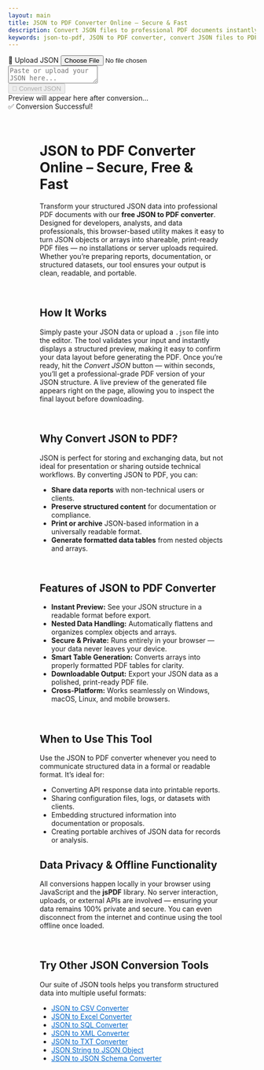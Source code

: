 ```yaml
---
layout: main
title: JSON to PDF Converter Online – Secure & Fast
description: Convert JSON files to professional PDF documents instantly. Our free, browser-based tool creates clean, shareable PDFs from JSON — offline.
keywords: json-to-pdf, JSON to PDF converter, convert JSON files to PDF, online JSON to PDF tool, free JSON to PDF
---
```


<script src="https://code.jquery.com/jquery-3.6.0.min.js"></script>
<script src="https://cdn.jsdelivr.net/npm/jsonview@1.2.0/dist/jquery.jsonview.min.js"></script>
<link href="https://cdn.jsdelivr.net/npm/jsonview@1.2.0/dist/jquery.jsonview.min.css" rel="stylesheet">
<script src="https://cdnjs.cloudflare.com/ajax/libs/jspdf/2.5.1/jspdf.umd.min.js"></script>
<script src="https://cdnjs.cloudflare.com/ajax/libs/jspdf-autotable/3.5.26/jspdf.plugin.autotable.min.js"></script>

<div class="jsonx-container">
  <!-- Top Panel -->
  <div class="jsonx-panel">
    <div class="jsonx-pane-container">
      <!-- Left JSON Editor Pane -->
      <div class="jsonx-pane">
        <div class="jsonx-header" style="justify-content: space-between;">
          <div class="jsonx-title"></div>
          <label class="jsonx-btn jsonx-upload-label" id="uploadBtnJson">
            📂 Upload JSON
            <input id="fileInputJson" type="file" accept=".json,application/json">
          </label>
        </div>
        <textarea id="jsonInputEditor" class="jsonx-editor" placeholder="Paste or upload your JSON here..."></textarea>
      </div>
      <!-- Right Preview + Convert Pane -->
      <div class="jsonx-pane">
        <div class="jsonx-header" style="justify-content: space-between;">
          <div class="jsonx-title"></div>
          <button class="jsonx-btn primary" id="convertBtnJson" disabled>🔄 Convert JSON</button>
        </div>
        <div id="jsonPreviewArea" class="jsonx-preview">
          <div class="jsonx-placeholder">Preview will appear here after conversion...</div>
        </div>
      </div>
    </div>
  </div>
</div>
<div id="convertedFile"></div>
   <!-- CSV/Text Output Section (repurposed for Excel) -->
 <div class="jsonx-container">
    <div class="jsonx-panel" id="outputPanel">
      <div id="pdfPreview" style="max-height: 19rem;" ></div>
    </div>
  </div>
<!-- Toast -->
<div id="toastJson" class="jsonx-toast">✅ Conversion Successful!</div>


<script src="/assets/js/json-to-pdf.js"></script>

<div style="margin: 4rem;">

<h1>JSON to PDF Converter Online – Secure, Free & Fast</h1>

<p>
Transform your structured JSON data into professional PDF documents with our <strong>free JSON to PDF converter</strong>. Designed for developers, analysts, and data professionals, this browser-based utility makes it easy to turn JSON objects or arrays into shareable, print-ready PDF files — no installations or server uploads required. Whether you’re preparing reports, documentation, or structured datasets, our tool ensures your output is clean, readable, and portable.
</p>
<br>
<h2>How It Works</h2>
<p>
Simply paste your JSON data or upload a <code>.json</code> file into the editor. The tool validates your input and instantly displays a structured preview, making it easy to confirm your data layout before generating the PDF. Once you’re ready, hit the <em>Convert JSON</em> button — within seconds, you’ll get a professional-grade PDF version of your JSON structure. A live preview of the generated file appears right on the page, allowing you to inspect the final layout before downloading.
</p>
<br>
<h2>Why Convert JSON to PDF?</h2>
<p>
JSON is perfect for storing and exchanging data, but not ideal for presentation or sharing outside technical workflows. By converting JSON to PDF, you can:
</p>
<ul>
  <li><strong>Share data reports</strong> with non-technical users or clients.</li>
  <li><strong>Preserve structured content</strong> for documentation or compliance.</li>
  <li><strong>Print or archive</strong> JSON-based information in a universally readable format.</li>
  <li><strong>Generate formatted data tables</strong> from nested objects and arrays.</li>
</ul>
<br>
<h2>Features of JSON to PDF Converter</h2>
<ul>
  <li><strong>Instant Preview:</strong> See your JSON structure in a readable format before export.</li>
  <li><strong>Nested Data Handling:</strong> Automatically flattens and organizes complex objects and arrays.</li>
  <li><strong>Secure & Private:</strong> Runs entirely in your browser — your data never leaves your device.</li>
  <li><strong>Smart Table Generation:</strong> Converts arrays into properly formatted PDF tables for clarity.</li>
  <li><strong>Downloadable Output:</strong> Export your JSON data as a polished, print-ready PDF file.</li>
  <li><strong>Cross-Platform:</strong> Works seamlessly on Windows, macOS, Linux, and mobile browsers.</li>
</ul>
<br>
<h2>When to Use This Tool</h2>
<p>
Use the JSON to PDF converter whenever you need to communicate structured data in a formal or readable format. It’s ideal for:
</p>
<ul>
  <li>Converting API response data into printable reports.</li>
  <li>Sharing configuration files, logs, or datasets with clients.</li>
  <li>Embedding structured information into documentation or proposals.</li>
  <li>Creating portable archives of JSON data for records or analysis.</li>
</ul>

<h2>Data Privacy & Offline Functionality</h2>
<p>
All conversions happen locally in your browser using JavaScript and the <strong>jsPDF</strong> library. No server interaction, uploads, or external APIs are involved — ensuring your data remains 100% private and secure. You can even disconnect from the internet and continue using the tool offline once loaded.
</p>
<br>
<h2>Try Other JSON Conversion Tools</h2>
<p>
Our suite of JSON tools helps you transform structured data into multiple useful formats:
</p>
<ul>
  <li><a href="/json-to-csv" style="color:#0066cc;text-decoration:underline;">JSON to CSV Converter</a></li>
  <li><a href="/json-to-excel" style="color:#0066cc;text-decoration:underline;">JSON to Excel Converter</a></li>
  <li><a href="/json-to-sql" style="color:#0066cc;text-decoration:underline;">JSON to SQL Converter</a></li>
  <li><a href="/json-to-xml" style="color:#0066cc;text-decoration:underline;">JSON to XML Converter</a></li>
  <li><a href="/json-to-txt" style="color:#0066cc;text-decoration:underline;">JSON to TXT Converter</a></li>
  <li><a href="/json-string-to-json-object" style="color:#0066cc;text-decoration:underline;">JSON String to JSON Object</a></li>
  <li><a href="/json-to-json-schema" style="color:#0066cc;text-decoration:underline;">JSON to JSON Schema Converter</a></li>
</ul>

</div>

<script type="application/ld+json">
{
  "@context": "https://schema.org",
  "@type": "WebApplication",
  "name": "JSON to PDF Converter",
  "alternateName": "Convert JSON to PDF Online",
  "operatingSystem": "Any",
  "applicationCategory": "UtilityApplication",
  "applicationSubCategory": "File Conversion",
  "description": "Convert JSON data to professional, well-formatted PDF files instantly. This free, browser-based tool securely transforms your JSON into printable PDF tables — works offline and requires no uploads.",
  "url": "https://smallsuggestions.com/json-to-pdf",
  "image": "https://smallsuggestions.com/assets/img/smallsuggestions.webp",
  "creator": {
    "@type": "Organization",
    "name": "Small Suggestions",
    "url": "https://smallsuggestions.com"
  },
  "featureList": [
    "Instantly convert JSON to structured PDF documents",
    "Smart table generation for nested JSON arrays",
    "Offline browser-based conversion (no server uploads)",
    "Real-time JSON validation and preview",
    "Secure and free to use on all devices"
  ],
  "offers": {
    "@type": "Offer",
    "price": "0",
    "priceCurrency": "USD",
    "category": "Free"
  },
  "softwareVersion": "1.0.0",
  "browserRequirements": "Works on all JavaScript-enabled browsers",
  "permissions": "No internet or server access required",
  "inLanguage": "en",
  "about": {
    "@type": "Thing",
    "name": "JSON to PDF Conversion",
    "sameAs": [
      "https://en.wikipedia.org/wiki/JSON",
      "https://en.wikipedia.org/wiki/PDF"
    ]
  },
  "relatedLink": [
    "https://smallsuggestions.com/json-to-html",
    "https://smallsuggestions.com/json-to-xml",
    "https://smallsuggestions.com/json-to-csv",
    "https://smallsuggestions.com/json-to-xlsx",
    "https://smallsuggestions.com/json-to-sql"
  ]
}
</script>

<script type="application/ld+json">
{
  "@context": "https://schema.org",
  "@type": "Action",
  "@id": "#convertJsonToPdf",
  "name": "Convert JSON to PDF",
  "description": "Free online JSON to PDF converter that formats your data into structured, shareable PDF files instantly and securely.",
  "actionStatus": "PotentialActionStatus",
  "agent": {
    "@type": "WebApplication",
    "name": "JSON to PDF Converter",
    "url": "https://smallsuggestions.com/json-to-pdf"
  },
  "object": {
    "@type": "Dataset",
    "name": "JSON Data",
    "description": "User-provided JSON structure used for PDF generation."
  },
  "result": {
    "@type": "MediaObject",
    "name": "Generated PDF Document",
    "description": "Printable PDF file created from JSON input with preserved data structure."
  },
  "target": {
    "@type": "EntryPoint",
    "urlTemplate": "https://smallsuggestions.com/json-to-pdf",
    "actionPlatform": [
      "https://schema.org/DesktopWebPlatform",
      "https://schema.org/MobileWebPlatform"
    ]
  }
}
</script>

<script type="application/ld+json">
{
  "@context": "https://schema.org",
  "@graph": [
    {
      "@type": "Dataset",
      "@id": "#inputJsonDataset",
      "name": "JSON Data Input",
      "description": "Structured JSON data uploaded or pasted by the user for PDF conversion.",
      "keywords": ["JSON", "Data Conversion", "PDF Generator", "JavaScript Object Notation"],
      "license": "https://creativecommons.org/licenses/by/4.0/",
      "creator": { "@type": "Organization", "name": "Small Suggestions" }
    },
    {
      "@type": "MediaObject",
      "@id": "#outputPdfFile",
      "name": "Generated PDF File",
      "description": "PDF file generated from JSON data with table formatting and nested object rendering.",
      "encodingFormat": "application/pdf",
      "keywords": ["PDF", "Data Export", "JSON Converter", "Offline Tool"],
      "license": "https://creativecommons.org/licenses/by/4.0/",
      "creator": { "@type": "Organization", "name": "Small Suggestions" }
    }
  ]
}
</script>

<script type="application/ld+json">
{
  "@context": "https://schema.org",
  "@type": "HowTo",
  "name": "How to Convert JSON to PDF",
  "description": "Follow these simple steps to generate a PDF from your JSON data using our free converter.",
  "step": [
    {
      "@type": "HowToStep",
      "position": 1,
      "name": "Upload or Paste JSON",
      "text": "Click 'Upload JSON' or paste your data into the editor box."
    },
    {
      "@type": "HowToStep",
      "position": 2,
      "name": "Preview Your JSON",
      "text": "The tool automatically validates and displays your JSON data for review."
    },
    {
      "@type": "HowToStep",
      "position": 3,
      "name": "Convert to PDF",
      "text": "Click 'Convert JSON' to generate your structured PDF document instantly."
    },
    {
      "@type": "HowToStep",
      "position": 4,
      "name": "Download PDF",
      "text": "Your generated PDF appears in the preview section, ready for download."
    }
  ]
}
</script>

<script type="application/ld+json">
{
  "@context": "https://schema.org",
  "@type": "ItemList",
  "name": "Related JSON Conversion Tools",
  "itemListOrder": "Ascending",
  "itemListElement": [
    { "@type": "ListItem", "position": 1, "name": "Convert JSON to HTML", "url": "https://smallsuggestions.com/json-to-html" },
    { "@type": "ListItem", "position": 2, "name": "Convert JSON to XML", "url": "https://smallsuggestions.com/json-to-xml" },
    { "@type": "ListItem", "position": 3, "name": "Convert JSON to CSV", "url": "https://smallsuggestions.com/json-to-csv" },
    { "@type": "ListItem", "position": 4, "name": "Convert JSON to XLSX", "url": "https://smallsuggestions.com/json-to-xlsx" },
    { "@type": "ListItem", "position": 5, "name": "Convert JSON to SQL", "url": "https://smallsuggestions.com/json-to-sql" }
  ]
}
</script>

<script type="application/ld+json">
{
  "@context": "https://schema.org",
  "@type": "FAQPage",
  "mainEntity": [
    {
      "@type": "Question",
      "name": "Is the JSON to PDF converter free?",
      "acceptedAnswer": { "@type": "Answer", "text": "Yes, this tool is completely free and works directly in your browser without registration." }
    },
    {
      "@type": "Question",
      "name": "Does it upload my JSON data online?",
      "acceptedAnswer": { "@type": "Answer", "text": "No, all processing happens locally in your browser. Your JSON data never leaves your device." }
    },
    {
      "@type": "Question",
      "name": "Can it handle nested JSON objects and arrays?",
      "acceptedAnswer": { "@type": "Answer", "text": "Yes, it intelligently flattens and renders nested structures into readable tables inside the PDF." }
    },
    {
      "@type": "Question",
      "name": "Do I need to install any software?",
      "acceptedAnswer": { "@type": "Answer", "text": "No installation needed — the converter runs directly in your browser." }
    },
    {
      "@type": "Question",
      "name": "Can I preview before downloading the PDF?",
      "acceptedAnswer": { "@type": "Answer", "text": "Yes, a live PDF preview is shown instantly after conversion for review." }
    },
    {
      "@type": "Question",
      "name": "Is it safe to use this converter?",
      "acceptedAnswer": { "@type": "Answer", "text": "Absolutely. It runs offline, ensuring complete privacy and data security." }
    },
    {
      "@type": "Question",
      "name": "Can I use this tool on mobile devices?",
      "acceptedAnswer": { "@type": "Answer", "text": "Yes, it works seamlessly across all modern mobile and desktop browsers." }
    }
  ]
}
</script>

